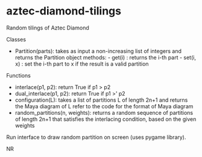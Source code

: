 # aztec-diamond-tilings
Random tilings of Aztec Diamond

Classes
- Partition(parts):
    takes as input a non-increasing list of integers and returns the Partition object
    methods:
      - get(i) : returns the i-th part
      - set(i, x) : set the i-th part to x if the result is a valid partition

Functions
- interlace(p1, p2): 
    return True if p1 > p2
- dual_interlace(p1, p2): 
    return True if p1 >' p2 
- configuration(L): 
    takes a list of partitions L of length 2n+1 and returns the Maya diagram of L
    refer to the code for the format of Maya diagram
- random_partitions(n, weights): 
    returns a random sequence of partitions of length 2n+1 that satisfies the 
    interlacing condition, based on the given weights

Run interface to draw random partition on screen (uses pygame library).

NR
